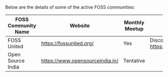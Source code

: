 Below are the details of some of the active FOSS communities:

| FOSS Community Name 	| Website                         	| Monthly Meetup 	| Remarks                                              	|
|---------------------	|---------------------------------	|----------------	|------------------------------------------------------	|
| FOSS United         	| https://fossunited.org/         	| Yes            	| Discord server details : https://discord.gg/qaBkBwru 	|
| Open Source India   	| https://www.opensourceindia.in/ 	| Tentative      	|                                                      	|

